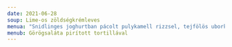 ```yaml
---
date: 2021-06-28
soup: Lime-os zöldségkrémleves
menua: "Snidlinges joghurtban pácolt pulykamell rizzsel, tejfölös uborkasalátával "
menub: Görögsaláta pirított tortillával
---
```

